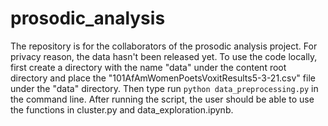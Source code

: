 # prosodic_analysis

The repository is for the collaborators of the prosodic analysis project. For privacy reason, the data hasn't been released yet.
To use the code locally, first create a directory with the name "data" under the content root directory and place the "101AfAmWomenPoetsVoxitResults5-3-21.csv" file under the "data" directory. 
Then type run `python data_preprocessing.py` in the command line. After running the script, the user should be able to use the functions in cluster.py and data_exploration.ipynb.

